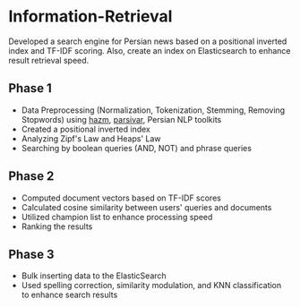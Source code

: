 # Information-Retrieval
Developed a search engine for Persian news based on a positional inverted index and TF-IDF scoring. Also, create an index on Elasticsearch to enhance result retrieval speed.

## Phase 1
- Data Preprocessing (Normalization, Tokenization, Stemming, Removing Stopwords) using [hazm](https://github.com/roshan-research/hazm), [parsivar](https://github.com/ICTRC/Parsivar), Persian NLP toolkits
- Created a positional inverted index
- Analyzing Zipf's Law and Heaps' Law
- Searching by boolean queries (AND, NOT) and phrase queries

## Phase 2
- Computed document vectors based on TF-IDF scores
- Calculated cosine similarity between users' queries and documents
- Utilized champion list to enhance processing speed
- Ranking the results

## Phase 3
- Bulk inserting data to the ElasticSearch
- Used spelling correction, similarity modulation, and KNN classification to enhance search results
